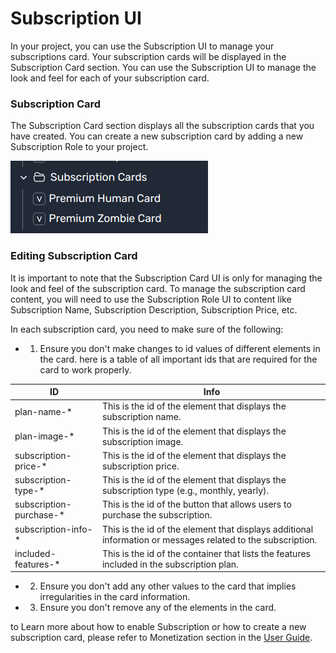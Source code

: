 # Subscription UI

In your project, you can use the Subscription UI to manage your subscriptions card. Your subscription cards will be displayed in the Subscription Card section. You can use the Subscription UI to manage the look and feel for each of your subscription card.

### Subscription Card

The Subscription Card section displays all the subscription cards that you have created. You can create a new subscription card by adding a new Subscription Role to your project.

![Subscription Card](/img/ui/subscription-cards.png)

### Editing Subscription Card

It is important to note that the Subscription Card UI is only for managing the look and feel of the subscription card. To manage the subscription card content, you will need to use the Subscription Role UI to content like Subscription Name, Subscription Description, Subscription Price, etc.

In each subscription card, you need to make sure of the following:

- 1. Ensure you don't make changes to id values of different elements in the card.
     here is a table of all important ids that are required for the card to work properly.

| ID                       | Info                                                                                                        |
| ------------------------ | ----------------------------------------------------------------------------------------------------------- |
| plan-name-\*             | This is the id of the element that displays the subscription name.                                          |
| plan-image-\*            | This is the id of the element that displays the subscription image.                                         |
| subscription-price-\*    | This is the id of the element that displays the subscription price.                                         |
| subscription-type-\*     | This is the id of the element that displays the subscription type (e.g., monthly, yearly).                  |
| subscription-purchase-\* | This is the id of the button that allows users to purchase the subscription.                                |
| subscription-info-\*     | This is the id of the element that displays additional information or messages related to the subscription. |
| included-features-\*     | This is the id of the container that lists the features included in the subscription plan.                  |

- 2. Ensure you don't add any other values to the card that implies irregularities in the card information.

- 3. Ensure you don't remove any of the elements in the card.

to Learn more about how to enable Subscription or how to create a new subscription card, please refer to Monetization section in the [User Guide](/monetization/subscriptions).
